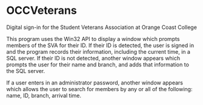 # OCCVeterans
Digital sign-in for the Student Veterans Association at Orange Coast College

This program uses the Win32 API to display a window which prompts members of the SVA for their ID.
If their ID is detected, the user is signed in and the program records their information, including the current time, in a SQL server. 
If their ID is not detected, another window appears which prompts the user for their name and branch, and adds that information to the SQL server.

If a user enters in an administrator password, another window appears which allows the user to search for members by any or all of the following: name, ID, branch, arrival time.
